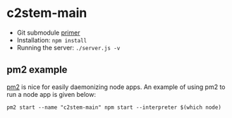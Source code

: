 # c2stem-main

* Git submodule [primer](https://git-scm.com/book/en/v2/Git-Tools-Submodules)
* Installation: <code>npm install</code>
* Running the server: <code>./server.js -v</code>

## pm2 example
[pm2](http://pm2.keymetrics.io/) is nice for easily daemonizing node apps. An example of using pm2 to run a node app is given below:

```
pm2 start --name "c2stem-main" npm start --interpreter $(which node)
```

